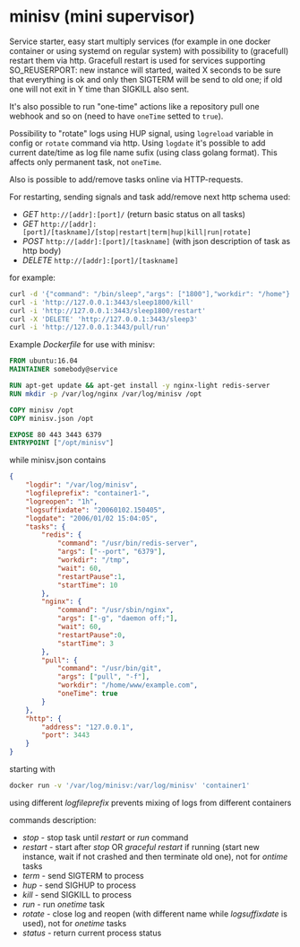 # minisv (mini supervisor)

Service starter, easy start multiply services (for example in one docker
container or using systemd on regular system) with possibility to (gracefull)
restart them via http. Gracefull restart is used for services supporting
SO_REUSERPORT: new instance will started, waited X seconds to be sure that
everything is ok and only then SIGTERM will be send to old one; if old one
will not exit in Y time than SIGKILL also sent.

It's also possible to run "one-time" actions like a repository pull one
webhook and so on (need to have `oneTime` setted to `true`).

Possibility to "rotate" logs using HUP signal, using `logreload` variable
in config or `rotate` command via http. Using `logdate` it's possible to
add current date/time as log file name sufix (using class golang format).
This affects only permanent task, not `oneTime`.

Also is possible to add/remove tasks online via HTTP-requests.

For restarting, sending signals and task add/remove next http schema used:

- *GET* `http://[addr]:[port]/` (return basic status on all tasks)
- *GET* `http://[addr]:[port]/[taskname]/[stop|restart|term|hup|kill|run|rotate]`
- *POST* `http://[addr]:[port]/[taskname]` (with json description of task as http body)  
- *DELETE* `http://[addr]:[port]/[taskname]`

for example:

```bash
curl -d '{"command": "/bin/sleep","args": ["1800"],"workdir": "/home"}' -H "Content-Type: application/json" -X 'POST' 'http://127.0.0.1:3443/sleep1800'
curl -i 'http://127.0.0.1:3443/sleep1800/kill'
curl -i 'http://127.0.0.1:3443/sleep1800/restart'
curl -X 'DELETE' 'http://127.0.0.1:3443/sleep3'
curl -i 'http://127.0.0.1:3443/pull/run'
```

Example *Dockerfile* for use with minisv:

```Dockerfile
FROM ubuntu:16.04
MAINTAINER somebody@service

RUN apt-get update && apt-get install -y nginx-light redis-server
RUN mkdir -p /var/log/nginx /var/log/minisv /opt

COPY minisv /opt
COPY minisv.json /opt

EXPOSE 80 443 3443 6379
ENTRYPOINT ["/opt/minisv"]
```

while minisv.json contains

```json
{
    "logdir": "/var/log/minisv",
    "logfileprefix": "container1-",
    "logreopen": "1h",
    "logsuffixdate": "20060102.150405",
    "logdate": "2006/01/02 15:04:05",
    "tasks": {
        "redis": {
            "command": "/usr/bin/redis-server",
            "args": ["--port", "6379"],
            "workdir": "/tmp",
            "wait": 60,
            "restartPause":1,
            "startTime": 10
        },
        "nginx": {
            "command": "/usr/sbin/nginx",
            "args": ["-g", "daemon off;"],
            "wait": 60,
            "restartPause":0,
            "startTime": 3
        },
        "pull": {
            "command": "/usr/bin/git",
            "args": ["pull", "-f"],
            "workdir": "/home/www/example.com",
            "oneTime": true
        }
    },
    "http": {
        "address": "127.0.0.1",
        "port": 3443
    }
}
```

starting with

```bash
docker run -v '/var/log/minisv:/var/log/minisv' 'container1'
```

using different *logfileprefix* prevents mixing of logs from different containers

commands description:

* *stop* - stop task until *restart* or *run* command
* *restart* - start after *stop* OR _graceful restart_ if running (start new instance, wait if not crashed and then terminate old one), not for _ontime_ tasks
* *term* - send SIGTERM to process
* *hup* - send SIGHUP to process
* *kill* - send SIGKILL to process
* *run* - run _onetime_ task
* *rotate* - close log and reopen (with different name while _logsuffixdate_ is used), not for _onetime_ tasks
* *status* - return current process status
